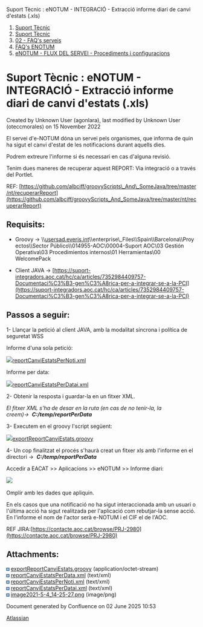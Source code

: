 Suport Tècnic : eNOTUM - INTEGRACIÓ - Extracció informe diari de canvi d'estats (.xls)  

1.  [Suport Tècnic](index.html)
2.  [Suport Tècnic](13893782.html)
3.  [02 - FAQ's serveis](26313393.html)
4.  [FAQ's ENOTUM](28705561.html)
5.  [eNOTUM - FLUX DEL SERVEI - Procediments i configuracions](eNOTUM---FLUX-DEL-SERVEI---Procediments-i-configuracions_36341299.html)

Suport Tècnic : eNOTUM - INTEGRACIÓ - Extracció informe diari de canvi d'estats (.xls)
======================================================================================

Created by Unknown User (agonlara), last modified by Unknown User (oteccmorales) on 15 November 2022

El servei d'e-NOTUM dóna un servei pels organismes, que informa de quin ha sigut el canvi d'estat de les notificacions durant aquells dies. 

Podrem extreure l'informe si és necessari en cas d'alguna revisió. 

  

Tenim dues maneres de recuperar aquest REPORT: Via integració o a través del Portlet.

REF: [https://github.com/albciff/groovyScripts\_And\_SomeJava/tree/master/nt/recuperarReport](https://github.com/albciff/groovyScripts_And_SomeJava/tree/master/nt/recuperarReport)

Requisits: 
-----------

*   Groovy → \\\\[usersad.everis.int](http://usersad.everis.int/ "http://usersad.everis.int/")\\enterprise\_Files\\Spain\\Barcelona\\Proyectos\\Sector Público\\014955-AOC\\00004-Suport AOC\\03 Gestión Operativa\\03 Procedimientos internos\\01 Herramientas\\00 WelcomePack  
      
    
*   Client JAVA → [https://suport-integradors.aoc.cat/hc/ca/articles/7352984409757-Documentaci%C3%B3-gen%C3%A8rica-per-a-integrar-se-a-la-PCI](https://suport-integradors.aoc.cat/hc/ca/articles/7352984409757-Documentaci%C3%B3-gen%C3%A8rica-per-a-integrar-se-a-la-PCI)  
      
    

Passos a seguir:
----------------

1- Llançar la petició al client JAVA, amb la modalitat síncrona i política de seguretat WSS

Informe d'una sola petició:

[![](download/resources/com.atlassian.confluence.plugins.confluence-view-file-macro:view-file-macro-resources/images/placeholder-small-code.png)reportCanviEstatsPerNoti.xml](/download/attachments/26313493/reportCanviEstatsPerNoti.xml?version=1&modificationDate=1553791893000&api=v2)

Informe per data:

[![](download/resources/com.atlassian.confluence.plugins.confluence-view-file-macro:view-file-macro-resources/images/placeholder-small-code.png)reportCanviEstatsPerDatai.xml](/download/attachments/26313493/reportCanviEstatsPerDatai.xml?version=1&modificationDate=1553791893000&api=v2)

  

2- Obtenir la resposta i guardar-la en un fitxer XML.

_El fitxer XML s'ha de desar en la ruta (en cas de no tenir-la, la creem)→  **C:/temp/reportPerData**_

  

3- Executem en el groovy l'script següent: 

[![](download/resources/com.atlassian.confluence.plugins.confluence-view-file-macro:view-file-macro-resources/images/placeholder-small-file.png)exportReportCanviEstats.groovy](/download/attachments/26313493/exportReportCanviEstats.groovy?version=1&modificationDate=1553791893000&api=v2)

  

4- Un cop finalitzat el procés s'haurà creat un fitxer xls amb l'informe en el directori →  _**C:/temp/reportPerData**_

Accedir a EACAT >> Aplicacions >> eNOTUM >> Informe diari:

![](attachments/26313493/41522899.png)

Omplir amb les dades que apliquin.

  

  

  

  

  

En els casos que una notificació no ha sigut interaccionada amb un usuari o l'última acció ha sigut realitzada per l'aplicació com rebutjar-la sense acció. En l'informe el nom de l'actor serà e-NOTUM i el CIF el de l'AOC.

REF JIRA:[https://contacte.aoc.cat/browse/PRJ-2980](https://contacte.aoc.cat/browse/PRJ-2980)

  

  

  

Attachments:
------------

![](images/icons/bullet_blue.gif) [exportReportCanviEstats.groovy](attachments/26313493/26317724.groovy) (application/octet-stream)  
![](images/icons/bullet_blue.gif) [reportCanviEstatsPerData.xml](attachments/26313493/26317739.xml) (text/xml)  
![](images/icons/bullet_blue.gif) [reportCanviEstatsPerNoti.xml](attachments/26313493/26317738.xml) (text/xml)  
![](images/icons/bullet_blue.gif) [reportCanviEstatsPerDatai.xml](attachments/26313493/26317736.xml) (text/xml)  
![](images/icons/bullet_blue.gif) [image2021-5-4\_14-25-27.png](attachments/26313493/41522899.png) (image/png)  

Document generated by Confluence on 02 June 2025 10:53

[Atlassian](http://www.atlassian.com/)